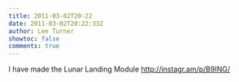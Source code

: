 ```yaml
---
title: 2011-03-02T20-22
date: 2011-03-02T20:22:33Z
author: Lee Turner
showtoc: false
comments: true
---
```


I have made the Lunar Landing Module http://instagr.am/p/B9ING/

